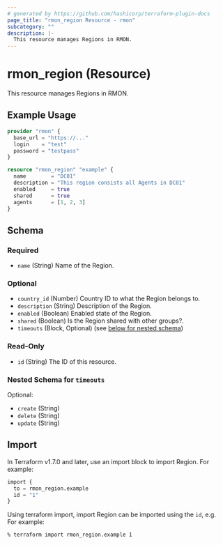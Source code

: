 ```yaml
---
# generated by https://github.com/hashicorp/terraform-plugin-docs
page_title: "rmon_region Resource - rmon"
subcategory: ""
description: |-
  This resource manages Regions in RMON.
---
```


# rmon_region (Resource)

This resource manages Regions in RMON.

## Example Usage

```terraform
provider "rmon" {
  base_url = "https://..."
  login    = "test"
  password = "testpass"
}

resource "rmon_region" "example" {
  name        = "DC01"
  description = "This region consists all Agents in DC01"
  enabled     = true
  shared      = true
  agents      = [1, 2, 3]
}
```

## Schema

### Required

- `name` (String) Name of the Region.

### Optional

- `country_id` (Number) Country ID to what the Region belongs to.
- `description` (String) Description of the Region.
- `enabled` (Boolean) Enabled state of the Region.
- `shared` (Boolean) Is the Region shared with other groups?.
- `timeouts` (Block, Optional) (see [below for nested schema](#nestedblock--timeouts))

### Read-Only

- `id` (String) The ID of this resource.

<a id="nestedblock--timeouts"></a>
### Nested Schema for `timeouts`

Optional:

- `create` (String)
- `delete` (String)
- `update` (String)

## Import

In Terraform v1.7.0 and later, use an import block to import Region. For example:

```terraform
import {
  to = rmon_region.example
  id = "1"
}
```

Using terraform import, import Region can be imported using the `id`, e.g. For example:

```shell
% terraform import rmon_region.example 1
```
